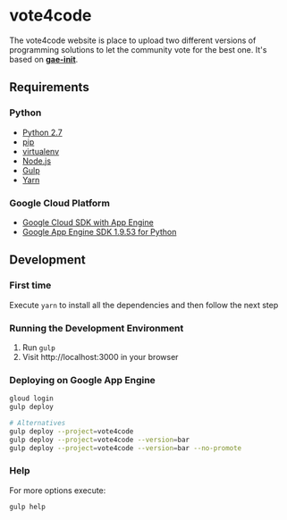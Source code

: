 # vote4code

The vote4code website is place to upload two different versions of programming solutions to let the community vote for the best one. It's based on [**gae-init**](https://gae-init.appspot.com).

## Requirements

### Python
- [Python 2.7](https://www.python.org/downloads/)
- [pip](http://docs.gae-init.appspot.com/requirement/#pip)
- [virtualenv](http://docs.gae-init.appspot.com/requirement/#virtualenv)
- [Node.js](https://nodejs.org/en/)
- [Gulp](http://gulpjs.com/)
- [Yarn](https://yarnpkg.com/en/)

### Google Cloud Platform
- [Google Cloud SDK with App Engine](http://docs.gae-init.appspot.com/requirement/#gcloud)
- [Google App Engine SDK 1.9.53 for Python](https://cloud.google.com/appengine/docs/standard/python/download)

## Development

### First time

Execute `yarn` to install all the dependencies and then follow the next step

### Running the Development Environment

1. Run `gulp`
2. Visit http://localhost:3000 in your browser

### Deploying on Google App Engine

```bash
gloud login
gulp deploy

# Alternatives
gulp deploy --project=vote4code
gulp deploy --project=vote4code --version=bar
gulp deploy --project=vote4code --version=bar --no-promote
```

### Help

For more options execute:

```bash
gulp help
```
